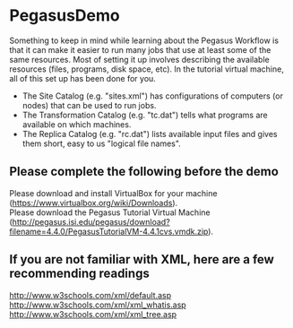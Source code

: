 PegasusDemo
===========

Something to keep in mind while learning about the Pegasus Workflow is that it can make it easier to run many jobs that use  at least some of the same resources. Most of setting it up involves describing the available resources (files, programs, disk space, etc). In the tutorial virtual machine, all of this set up has been done for you.  
 * The Site Catalog (e.g. "sites.xml") has configurations of computers (or nodes) that can be used to run jobs.  
 * The Transformation Catalog (e.g. "tc.dat") tells what programs are available on which machines.  
 * The Replica Catalog (e.g. "rc.dat") lists available input files and gives them short, easy to us "logical file names".    


Please complete the following before the demo 
---------------------------------------------
Please download and install VirtualBox for your machine (https://www.virtualbox.org/wiki/Downloads).   
Please download the Pegasus Tutorial Virtual Machine (http://pegasus.isi.edu/pegasus/download?filename=4.4.0/PegasusTutorialVM-4.4.1cvs.vmdk.zip).  


If you are not familiar with XML, here are a few recommending readings
----------------------------------------------------------------------
http://www.w3schools.com/xml/default.asp  
http://www.w3schools.com/xml/xml_whatis.asp  
http://www.w3schools.com/xml/xml_tree.asp  

